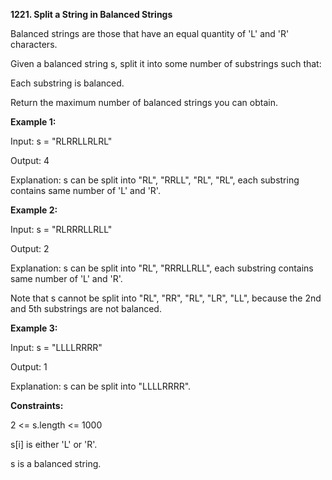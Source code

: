 **1221. Split a String in Balanced Strings**

Balanced strings are those that have an equal quantity of 'L' and 'R' characters.

Given a balanced string s, split it into some number of substrings such that:

Each substring is balanced.

Return the maximum number of balanced strings you can obtain.

**Example 1:**

Input: s = "RLRRLLRLRL"

Output: 4

Explanation: s can be split into "RL", "RRLL", "RL", "RL", each substring contains same number of 'L' and 'R'.

**Example 2:**

Input: s = "RLRRRLLRLL"

Output: 2

Explanation: s can be split into "RL", "RRRLLRLL", each substring contains same number of 'L' and 'R'.

Note that s cannot be split into "RL", "RR", "RL", "LR", "LL", because the 2nd and 5th substrings are not balanced.

**Example 3:**

Input: s = "LLLLRRRR"

Output: 1

Explanation: s can be split into "LLLLRRRR".
 
**Constraints:**

2 <= s.length <= 1000

s[i] is either 'L' or 'R'.

s is a balanced string.
